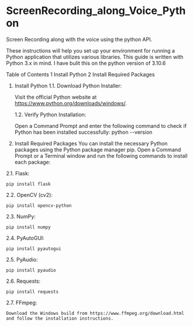 # ScreenRecording_along_Voice_Python
Screen Recording along with the voice using the python API.

These instructions will help you set up your environment for running a Python application that utilizes various libraries. This guide is written with Python 3.x in mind. I have bulit this on the python version of 3.10.6

Table of Contents
1 Install Python
2 Install Required Packages

1. Install Python
    1.1. Download Python Installer:

      Visit the official Python website at https://www.python.org/downloads/windows/.

    1.2. Verify Python Installation:

      Open a Command Prompt and enter the following command to check if Python has been installed successfully:
      python --version

2. Install Required Packages
    You can install the necessary Python packages using the Python package manager pip. Open a Command Prompt or a Terminal window and run the following commands to install each package:

  2.1. Flask:

    pip install flask

  2.2. OpenCV (cv2):

    pip install opencv-python

  2.3. NumPy:

    pip install numpy

  2.4. PyAutoGUI:

    pip install pyautogui
    
  2.5. PyAudio:

    pip install pyaudio

  2.6. Requests:

    pip install requests

  2.7. FFmpeg:

    Download the Windows build from https://www.ffmpeg.org/download.html and follow the installation instructions.
    

